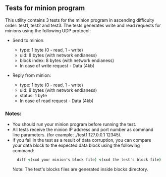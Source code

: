 ## Tests for minion program
This utility contains 3 tests for the minion program in ascending difficulty order: test1, test2 and test3.
The tests generates write and read requests for minions using the following UDP protocol:
+ Send to minion:
  + type: 1 byte (0 - read, 1 - write) 
  + uid: 8 bytes (with network endianess)
  + block index: 8 bytes (with network endianess)
  + In case of write request - Data (4kb)

+ Reply from minion:
  + type: 1 byte (0 - read, 1 - write) 
  + uid: 8 bytes (with network endianess)
  + status: 1 byte
  + In case of read request - Data (4kb)


### Notes:
+ You should run your minion program before running the test.
+ All tests receive the minion IP address and port number as command line parameters. (for example: ./test1 127.0.0.1 12345).
+ If you fail in the test as a result of data corruption,
  you can compare your data block to the expected data block using the following command:
  ```cmd
    diff <(xxd your minion's block file) <(xxd the test's block file)
  
  ```
    Note: The test's blocks files are generated inside blocks directory.